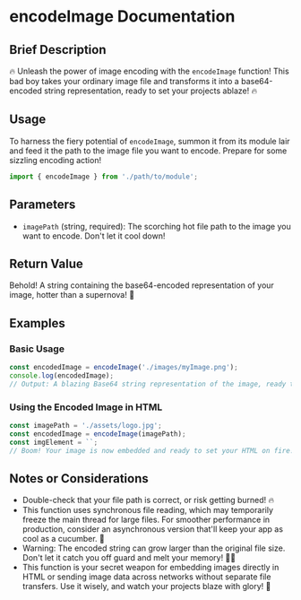 # encodeImage Documentation

## Brief Description
🔥 Unleash the power of image encoding with the `encodeImage` function! This bad boy takes your ordinary image file and transforms it into a base64-encoded string representation, ready to set your projects ablaze! 🔥

## Usage
To harness the fiery potential of `encodeImage`, summon it from its module lair and feed it the path to the image file you want to encode. Prepare for some sizzling encoding action!

```javascript
import { encodeImage } from './path/to/module';
```

## Parameters
- `imagePath` (string, required): The scorching hot file path to the image you want to encode. Don't let it cool down!

## Return Value
Behold! A string containing the base64-encoded representation of your image, hotter than a supernova! 🌟

## Examples

### Basic Usage
```javascript
const encodedImage = encodeImage('./images/myImage.png');
console.log(encodedImage);
// Output: A blazing Base64 string representation of the image, ready to ignite your projects!
```

### Using the Encoded Image in HTML
```javascript
const imagePath = './assets/logo.jpg';
const encodedImage = encodeImage(imagePath);
const imgElement = ``;
// Boom! Your image is now embedded and ready to set your HTML on fire! 🔥
```

## Notes or Considerations
- Double-check that your file path is correct, or risk getting burned! 🔥
- This function uses synchronous file reading, which may temporarily freeze the main thread for large files. For smoother performance in production, consider an asynchronous version that'll keep your app as cool as a cucumber. 🥒
- Warning: The encoded string can grow larger than the original file size. Don't let it catch you off guard and melt your memory! 💾🔥
- This function is your secret weapon for embedding images directly in HTML or sending image data across networks without separate file transfers. Use it wisely, and watch your projects blaze with glory! 🚀
